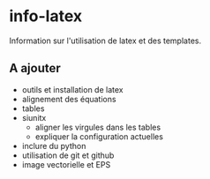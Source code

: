 # info-latex
Information sur l'utilisation de latex et des templates.

## A ajouter
- outils et installation de latex
- alignement des équations
- tables
- siunitx
	- aligner les virgules dans les tables
	- expliquer la configuration actuelles
- inclure du python
- utilisation de git et github
- image vectorielle et EPS